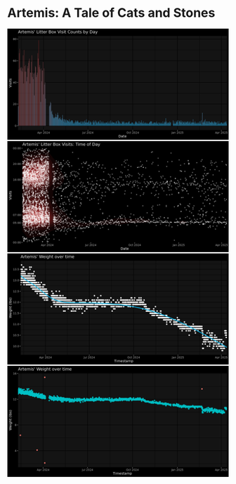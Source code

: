 # Artemis: A Tale of Cats and Stones

![Visit Counts by Day](/doc/visits_counts.png)
![Visits by Time of Day](/doc/visits_time.png)
![Weight](/doc/weight.png)
![Weight including outliers](/doc/weight_outliers.png)
